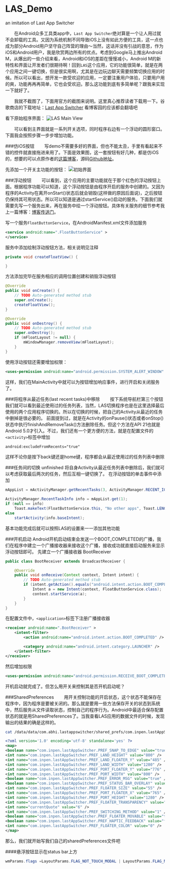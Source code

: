 # LAS_Demo
an imitation of Last App Switcher

&emsp;&emsp;在Android众多工具类app中，`Last App Switcher`绝对算是一个让人用过就不会卸载的工具。又因为系统机制不同导致iOS上没有如此方便的工具，这一点也成为部分Android用户坚守自己阵营的理由～当然，这话并没有引战的意思，作为iOS和Android用户，我是欣赏两边所有的优点。考虑到Google马上推出Android M，从爆出的一些介绍来看，Android和iOS的差距在慢慢减小，Android M的新特性和界面让开发者们很期待啊！回到`LAS`这个应用，它的功能很简单，就是在两个应用之间一键切换，但是很实用啊，尤其是在边玩边聊天需要频繁切换应用的时候。所以可以看出，想开发一款受欢迎的应用，一定要注重用户体验，只要用户用的爽，功能再再再简单，它也会受欢迎。那么这功能到底有多简单呢？跟我来实现一下就好了。

&emsp;&emsp;我就不截图了，下面用官方的截图来说明。这里真心推荐读者下载用一下。谷歌商店的下载地址：[Last App Switcher](https://play.google.com/store/apps/details?id=com.abhi.lastappswitcher 'Last App Switcher') 看博客园的应该都会翻墙吧

看下原始程序界面：
![LAS Main View](http://images.cnblogs.com/cnblogs_com/rossoneri/682731/o_unnamed.png)

&emsp;&emsp;可以看到主界面就是一系列开关选项，同时程序右边有一个浮动的圆形窗口。下面我会按照步骤一步步增加功能。

###仿iOS按钮
&emsp;&emsp;写demo不需要多好的界面，但也不能太丑，手里有看起来不错的控件就直接拖进来用了。下面是效果图，这一套按钮有好几种，都是仿iOS的，想要的可以点原作者的[这篇博客](http://blog.csdn.net/vipzjyno1/article/details/23707149#comments 'SwitchButton 开关按钮 的多种实现方式 （附源码DEMO）')，源码[Github地址](https://github.com/ikew0ng/SwitchButton)。

先添加一个开关主功能的按钮：
![初始界面](http://images.cnblogs.com/cnblogs_com/rossoneri/682731/o_1.png)

###浮动按钮
&emsp;&emsp;可以看到，这个应用的主要功能就在于那个红色的浮动按钮上面。根据程序功能可以知道，这个浮动按钮是由程序开启的服务中创建的。又因为程序的Activity在离开onStart()状态后就会销毁(这样做的原因后面说)，之后按钮仍保持其可用状态。所以可以知道是通过startService()启动的服务。下面我们就需要先写一个服务出来，再在服务中绘一个浮动按钮。具体有关服务的细节参考我上一篇博客：[博客传送门](http://www.cnblogs.com/rossoneri/p/4530216.html '[Android] Service服务详解以及如何使service服务不被杀死')。

写一个服务`FloatButtonService`，在AndroidManifest.xml文件添加服务
```xml
<service android:name=".FloatButtonService" >
</service>
```

服务中添加绘制浮动按钮方法，相关说明见注释
```java
private void createFloatView() {

}
```

方法添加完毕在服务相应的调用位置创建和销毁浮动按钮
```java
@Override
public void onCreate() {
	// TODO Auto-generated method stub
	super.onCreate();
	createFloatView();
}

@Override
public void onDestroy() {
	// TODO Auto-generated method stub
	super.onDestroy();
	if (mFloatLayout != null) {
		mWindowManager.removeView(mFloatLayout);
	}
}
```

使用浮动按钮还需要增加权限：
```xml
<uses-permission android:name="android.permission.SYSTEM_ALERT_WINDOW" />
```

这样，我们在MainActivity中就可以为按钮增加响应事件，进行开启和关闭服务了。




###将程序从最近任务(last recent tasks)中移除
&emsp;&emsp;按下系统导航栏第三个按钮我们就可以看到最近使用过的任务列表，当然，LAS切换程序也是在这里选择最后使用的两个应用程序切换的。所以在切换的时候，把自己的Activity从最近的任务中删掉是很必要的。
前面提到过，就是在Activity的onPause()状态或者onStop()状态中执行finishAndRemoveTask()方法删除任务。但这个方法在API 21也就是Android 5.0才引入。不过，我们还有一个更方便的方法，就是在配置文件的`<activity>`标签中增加
```xml
android:excludeFromRecents="true"
```
这样不论你是按下back键还是home键，程序都会从最近使用过的任务列表中删除

###任务间的切换 unfinished
将自身Activity从最近任务列表中删除后，我们就可以考虑获取最后两次的任务，然后互相一键切换了。
在浮动按钮的单击事件中添加
```java
mAppList = mActivityManager.getRecentTasks(3, ActivityManager.RECENT_IGNORE_UNAVAILABLE);// 最近使用过的app在list最前面

ActivityManager.RecentTaskInfo info = mAppList.get(1);
if (null == info)
	Toast.makeText(FloatButtonService.this, "No other apps", Toast.LENGTH_SHORT).show();
else
	startActivity(info.baseIntent);
```

基本功能完成后就可以按照LAS的设置来一一添加其他功能


###开机启动
Android开机启动结束会发送一个BOOT_COMPLETED的广播，我们在程序中建立一个广播接收器来接收这个广播，接收成功就直接启动服务来显示浮动按钮即可。
先建立一个广播接收器 BootReceiver
```java
public class BootReceiver extends BroadcastReceiver {

	@Override
	public void onReceive(Context context, Intent intent) {
		// TODO Auto-generated method stub
		if (intent.getAction().equals("android.intent.action.BOOT_COMPLETED")) {// on boot
			Intent a = new Intent(context, FloatButtonService.class);
			context.startService(a);
		}
	}
}
```
在配置文件中，`<application>`标签下注册广播接收器
```xml
<receiver android:name=".BootReceiver" >
    <intent-filter>
        <action android:name="android.intent.action.BOOT_COMPLETED" />

        <category android:name="android.intent.category.LAUNCHER" />
    </intent-filter>
</receiver>
```
然后增加权限
```xml
<uses-permission android:name="android.permission.RECEIVE_BOOT_COMPLETED" />
```
开机启动就完成了。但怎么用开关来控制其是否开机启动呢？

###SharedPreferences
&emsp;&emsp;用开关控制功能的开启状态，这个状态不能保存在程序中，因为程序是要被关闭的。那么就是要用一些方法保存开关的状态到系统中，然后服务从文件读取状态，控制自己的程序行为。Android中最适合保存配置状态的就是用SharedPreferences了。当我查看LAS应用的数据文件的时候，发现输出的结果的确是这样的。
```bash
cat /data/data/com.abhi.lastappswitcher/shared_prefs/com.inpen.lastAppSwitcher.APPLICATION_PREFS.xml
```
```xml
<?xml version='1.0' encoding='utf-8' standalone='yes' ?>
<map>
<boolean name="com.inpen.lastAppSwitcher.PREF_SNAP_TO_EDGE" value="true" />
<int name="com.inpen.lastAppSwitcher.PREF_LAND_HEIGHT" value="800" />
<int name="com.inpen.lastAppSwitcher.PREF_LAND_FLOATER_Y" value="485" />
<int name="com.inpen.lastAppSwitcher.PREF_LAND_WIDTH" value="1280" />
<int name="com.inpen.lastAppSwitcher.PREF_PORT_FLOATER_Y" value="776" />
<int name="com.inpen.lastAppSwitcher.PREF_PORT_WIDTH" value="800" />
<boolean name="com.inpen.lastAppSwitcher.PREF_ERROR_MSG" value="true" />
<boolean name="com.inpen.lastAppSwitcher.PREF_STATUS_BAR_OVERLAY" value="false" />
<int name="com.inpen.lastAppSwitcher.PREF_FLOATER_SIZE" value="55" />
<int name="com.inpen.lastAppSwitcher.PREF_PORT_FLOATER_X" value="765" />
<int name="com.inpen.lastAppSwitcher.PREF_PORT_HEIGHT" value="1280" />
<int name="com.inpen.lastAppSwitcher.PREF_FLOATER_TRANSPARENCY" value="75" />
<int name="currentQuote" value="6" />
<int name="com.inpen.lastAppSwitcher.PREF_SWITCHING_METHOD" value="1" />
<boolean name="com.inpen.lastAppSwitcher.PREF_FLOATER_MOVABLE" value="true" />
<boolean name="com.inpen.lastAppSwitcher.PREF_HAPTIC_FEEDBACK" value="false" />
<int name="com.inpen.lastAppSwitcher.PREF_FLOATER_COLOR" value="0" />
</map>
```
那么，我们就开始写我们自己的sharedPreferences文件吧

####悬浮按钮显示在status bar上方
```java
wmParams.flags =LayoutParams.FLAG_NOT_TOUCH_MODAL | LayoutParams.FLAG_NOT_FOCUSABLE | LayoutParams.FLAG_LAYOUT_IN_SCREEN;
```